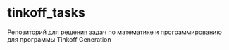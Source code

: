 # tinkoff_tasks
Репозиторий для решения задач по математике и программированию для программы Tinkoff Generation
